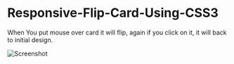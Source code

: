 # Responsive-Flip-Card-Using-CSS3
  When You put mouse over card it will flip, again if you click on it, it will back to initial design.
  
 ![Screenshot](screenshot.PNG)
